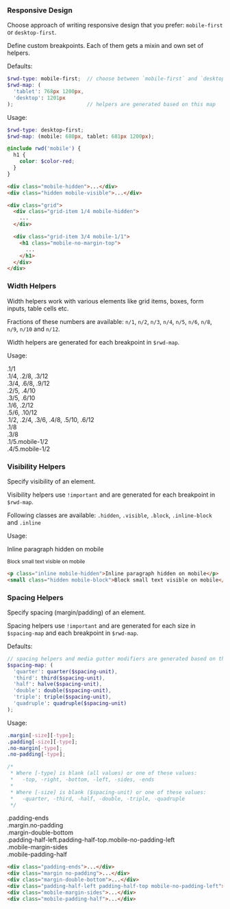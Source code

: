 ### Responsive Design

Choose approach of writing responsive design that you prefer:
`mobile-first` or `desktop-first`.

Define custom breakpoints. Each of them gets a mixin and own set of helpers.

Defaults:

```scss
$rwd-type: mobile-first;  // choose between `mobile-first` and `desktop-first`
$rwd-map: (
  'tablet': 768px 1200px,
  'desktop': 1201px
);                        // helpers are generated based on this map
```

Usage:

```scss
$rwd-type: desktop-first;
$rwd-map: (mobile: 680px, tablet: 681px 1200px);

@include rwd('mobile') {
  h1 {
    color: $color-red;
  }
}
```

```html
<div class="mobile-hidden">...</div>
<div class="hidden mobile-visible">...</div>

<div class="grid">
  <div class="grid-item 1/4 mobile-hidden">
    ...
  </div>

  <div class="grid-item 3/4 mobile-1/1">
    <h1 class="mobile-no-margin-top">
      ...
    </h1>
  </div>
</div>
```

### Width Helpers

Width helpers work with various elements like grid items, boxes, form inputs,
table cells etc.

Fractions of these numbers are available: `n/1`, `n/2`, `n/3`, `n/4`,
`n/5`, `n/6`, `n/8`, `n/9`, `n/10` and `n/12`.

Width helpers are generated for each breakpoint in `$rwd-map`.

Usage:

<div class="grid">
  <div class="grid-item 1/1">
    <div class="grid-preview">
      .1/1
    </div>
  </div>
</div>

<div class="grid">
  <div class="grid-item 1/4">
    <div class="grid-preview">
      .1/4, .2/8, .3/12
    </div>
  </div>
  <div class="grid-item 3/4">
    <div class="grid-preview">
      .3/4, .6/8, .9/12
    </div>
  </div>
</div>

<div class="grid">
  <div class="grid-item 2/5">
    <div class="grid-preview">
      .2/5, .4/10
    </div>
  </div>
  <div class="grid-item 3/5">
    <div class="grid-preview">
      .3/5, .6/10
    </div>
  </div>
</div>

<div class="grid">
  <div class="grid-item 1/6">
    <div class="grid-preview">
      .1/6, .2/12
    </div>
  </div>
  <div class="grid-item 5/6">
    <div class="grid-preview">
      .5/6, .10/12
    </div>
  </div>
</div>

<div class="grid">
  <div class="grid-item 1/2">
    <div class="grid-preview">
      .1/2, .2/4, .3/6, .4/8, .5/10, .6/12
    </div>
  </div>
  <div class="grid-item 1/8">
    <div class="grid-preview">
      .1/8
    </div>
  </div>
  <div class="grid-item 3/8">
    <div class="grid-preview">
      .3/8
    </div>
  </div>
</div>

<div class="grid">
  <div class="grid-item 1/5 mobile-1/2">
    <div class="grid-preview">
      .1/5.mobile-1/2
    </div>
  </div>
  <div class="grid-item 4/5 mobile-1/2">
    <div class="grid-preview">
      .4/5.mobile-1/2
    </div>
  </div>
</div>

### Visibility Helpers

Specify visibility of an element.

Visibility helpers use `!important` and are generated for each breakpoint in `$rwd-map`.

Following classes are available: `.hidden`, `.visible`, `.block`,
`.inline-block` and `.inline`

Usage:

<div class="example">
  <p class="inline mobile-hidden">Inline paragraph hidden on mobile</p>
  <small class="hidden mobile-block">Block small text visible on mobile</small>
</div>

```html
<p class="inline mobile-hidden">Inline paragraph hidden on mobile</p>
<small class="hidden mobile-block">Block small text visible on mobile</small>
```

### Spacing Helpers

Specify spacing (margin/padding) of an element.

Spacing helpers use `!important` and are generated for each size
in `$spacing-map` and each breakpoint in `$rwd-map`.

Defaults:

```scss
// spacing helpers and media gutter modifiers are generated based on this map
$spacing-map: (
  'quarter': quarter($spacing-unit),
  'third': third($spacing-unit),
  'half': halve($spacing-unit),
  'double': double($spacing-unit),
  'triple': triple($spacing-unit),
  'quadruple': quadruple($spacing-unit)
);
```

Usage:

```scss
.margin[-size][-type];
.padding[-size][-type];
.no-margin[-type];
.no-padding[-type];

/*
 * Where [-type] is blank (all values) or one of these values:
 *   -top, -right, -bottom, -left, -sides, -ends
 *
 * Where [-size] is blank ($spacing-unit) or one of these values:
 *   -quarter, -third, -half, -double, -triple, -quadruple
 */
```

<div class="example">
  <div class="padding-ends bg-green text-white text-mono text-small">
    .padding-ends
  </div>
  <div class="margin no-padding bg-olive text-white text-mono text-small">
    .margin.no-padding
  </div>
  <div class="margin-double-bottom bg-teal text-white text-mono text-small">
    .margin-double-bottom
  </div>
  <div class="padding-half-left padding-half-top mobile-no-padding-left bg-aqua text-white text-mono text-small">
    .padding-half-left.padding-half-top.mobile-no-padding-left
  </div>
  <div class="mobile-margin-sides bg-blue text-white text-mono text-small">
    .mobile-margin-sides
  </div>
  <div class="mobile-padding-half bg-navy text-white text-mono text-small">
    .mobile-padding-half
  </div>
</div>

```html
<div class="padding-ends">...</div>
<div class="margin no-padding">...</div>
<div class="margin-double-bottom">...</div>
<div class="padding-half-left padding-half-top mobile-no-padding-left">...</div>
<div class="mobile-margin-sides">...</div>
<div class="mobile-padding-half">...</div>
```
